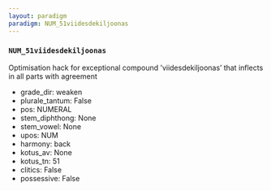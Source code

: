 ```yaml
---
layout: paradigm
paradigm: NUM_51viidesdekiljoonas
---
```

### ` NUM_51viidesdekiljoonas `

Optimisation hack for exceptional compound ’viidesdekiljoonas’ that inflects in all parts with agreement
* grade_dir: weaken
* plurale_tantum: False
* pos: NUMERAL
* stem_diphthong: None
* stem_vowel: None
* upos: NUM
* harmony: back
* kotus_av: None
* kotus_tn: 51
* clitics: False
* possessive: False
